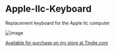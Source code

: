 # Apple-IIc-Keyboard
Replacement keyboard for the Apple IIc computer

![image](https://github.com/user-attachments/assets/be5742c0-a857-4f60-b6f3-0d3c833df9af)

[Available for purchase on my store at Tindie.com](https://www.tindie.com/products/matzelectronics/apple-iic-keyboard/)
